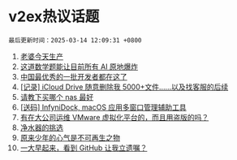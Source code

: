 # v2ex热议话题

`最后更新时间：2025-03-14 12:09:31 +0800`

1. [老婆今天生产](https://www.v2ex.com/t/1118101)
1. [这道数学题能让目前所有 AI 原地爆炸](https://www.v2ex.com/t/1118105)
1. [中国最优秀的一批开发者都在这了](https://www.v2ex.com/t/1118175)
1. [[记录] iCloud Drive 随意删除我 5000+文件……以及找客服的后续](https://www.v2ex.com/t/1118248)
1. [请教下买哪个 nas 最好](https://www.v2ex.com/t/1118189)
1. [[送码] InfyniDock, macOS 应用多窗口管理辅助工具](https://www.v2ex.com/t/1118106)
1. [有在大公司运维 VMware 虚拟化平台的，而且用盗版的吗？](https://www.v2ex.com/t/1118127)
1. [净水器的挑选](https://www.v2ex.com/t/1118303)
1. [原来少年的心气是不可再生之物](https://www.v2ex.com/t/1118116)
1. [一大早起来，看到 GitHub 让我立遗嘱？](https://www.v2ex.com/t/1118312)

